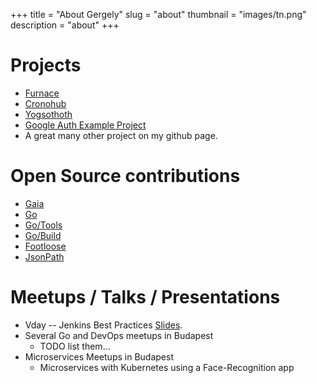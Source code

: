 +++
title = "About Gergely"
slug = "about"
thumbnail = "images/tn.png"
description = "about"
+++

# Projects

* [Furnace](https://github.com/go-furnace/go-furnace)
* [Cronohub](https://github.com/cronohub/cronohub)
* [Yogsothoth](https://github.com/Skarlso/yogsothoth)
* [Google Auth Example Project](https://github.com/Skarlso/google-oauth-go-sample)
* A great many other project on my github page.

# Open Source contributions

* [Gaia](https://github.com/gaia-pipeline/gaia/)
* [Go](https://github.com/golang/go)
* [Go/Tools](https://github.com/golang/tools)
* [Go/Build](https://github.com/golang/build)
* [Footloose](https://github.com/weaveworks/footloose)
* [JsonPath](https://github.com/joshbuddy/jsonpath)

# Meetups / Talks / Presentations

* Vday -- Jenkins Best Practices [Slides](http://www.slideshare.net/GergelyBrautigam/jenkins-best-practices-meetup-slides).
* Several Go and DevOps meetups in Budapest
	* TODO list them...
* Microservices Meetups in Budapest
	* Microservices with Kubernetes using a Face-Recognition app
